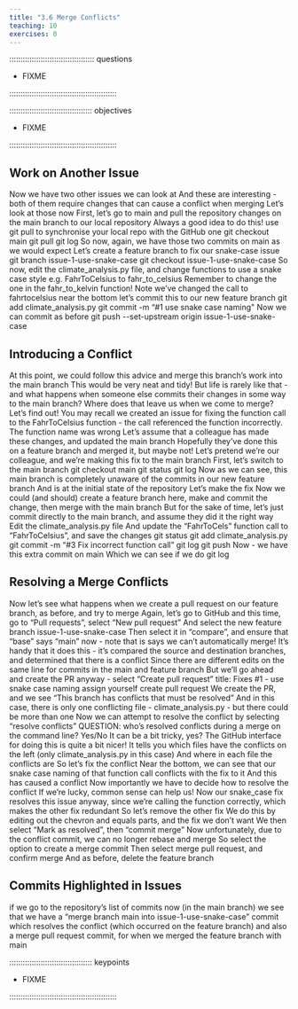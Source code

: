 ```yaml
---
title: "3.6 Merge Conflicts"
teaching: 10
exercises: 0
---
```


:::::::::::::::::::::::::::::::::::::: questions 

- FIXME

::::::::::::::::::::::::::::::::::::::::::::::::

::::::::::::::::::::::::::::::::::::: objectives

- FIXME

::::::::::::::::::::::::::::::::::::::::::::::::

## Work on Another Issue

Now we have two other issues we can look at
And these are interesting - both of them require changes that can cause a conflict when merging
Let’s look at those now
First, let’s go to main and pull the repository changes on the main branch to our local repository
Always a good idea to do this! use git pull to synchronise your local repo with the GitHub one
git checkout main
git pull
git log
So now, again, we have those two commits on main as we would expect
Let’s create a feature branch to fix our snake-case issue
git branch issue-1-use-snake-case
git checkout issue-1-use-snake-case
So now, edit the climate_analysis.py file, and change functions to use a snake case style
e.g. FahrToCelsius to fahr_to_celsius
Remember to change the one in the fahr_to_kelvin function!
Note we’ve changed the call to fahrtocelsius near the bottom
let’s commit this to our new feature branch
git add climate_analysis.py
git commit -m “#1 use snake case naming"
Now we can commit as before
git push --set-upstream origin issue-1-use-snake-case

## Introducing a Conflict

At this point, we could follow this advice and merge this branch’s work into the main branch
This would be very neat and tidy!
But life is rarely like that - and what happens when someone else commits their changes in some way to the main branch?
Where does that leave us when we come to merge?
Let’s find out!
You may recall we created an issue for fixing the function call to the FahrToCelsius function - the call referenced the function incorrectly.
The function name was wrong
Let’s assume that a colleague has made these changes, and updated the main branch
Hopefully they’ve done this on a feature branch and merged it, but maybe not!
Let’s pretend we’re our colleague, and we’re making this fix to the main branch
First, let’s switch to the main branch
git checkout main
git status
git log
Now as we can see, this main branch is completely unaware of the commits in our new feature branch
And is at the initial state of the repository
Let’s make the fix
Now we could (and should) create a feature branch here, make and commit the change, then merge with the main branch
But for the sake of time, let’s just commit directly to the main branch, and assume they did it the right way
Edit the climate_analysis.py file
And update the “FahrToCels” function call to “FahrToCelsius”, and save the changes
git status
git add climate_analysis.py
git commit -m “#3 Fix incorrect function call”
git log
git push
Now - we have this extra commit on main
Which we can see if we do
git log

## Resolving a Merge Conflicts

Now let’s see what happens when we create a pull request on our feature branch, as before, and try to merge
Again, let’s go to GitHub and this time, go to “Pull requests”, select “New pull request”
And select the new feature branch issue-1-use-snake-case
Then select it in “compare”, and ensure that “base” says “main”
now - note that is says we can’t automatically merge!
It’s handy that it does this - it’s compared the source and destination branches, and determined that there is a conflict
Since there are different edits on the same line for commits in the main and feature branch
But we’ll go ahead and create the PR anyway - select “Create pull request”
title: Fixes #1 - use snake case naming
assign yourself
create pull request
We create the PR, and we see “This branch has conflicts that must be resolved”
And in this case, there is only one conflicting file - climate_analysis.py - but there could be more than one
Now we can attempt to resolve the conflict by selecting “resolve conflicts”
QUESTION: who’s resolved conflicts during a merge on the command line? Yes/No
It can be a bit tricky, yes?
The GitHub interface for doing this is quite a bit nicer!
It tells you which files have the conflicts on the left (only climate_analysis.py in this case)
And where in each file the conflicts are
So let’s fix the conflict
Near the bottom, we can see that our snake case naming of that function call conflicts with the fix to it
And this has caused a conflict
Now importantly we have to decide how to resolve the conflict
If we’re lucky, common sense can help us!
Now our snake_case fix resolves this issue anyway, since we’re calling the function correctly, which makes the other fix redundant
So let’s remove the other fix
We do this by editing out the chevron and equals parts, and the fix we don’t want
We then select “Mark as resolved”, then “commit merge”
Now unfortunately, due to the conflict commit, we can no longer rebase and merge
So select the option to create a merge commit
Then select merge pull request, and confirm merge
And as before, delete the feature branch

## Commits Highlighted in Issues

if we go to the repository’s list of commits now (in the main branch) we see that
we have a “merge branch main into issue-1-use-snake-case” commit which resolves the conflict (which occurred on the feature branch)
and also a merge pull request commit, for when we merged the feature branch with main

::::::::::::::::::::::::::::::::::::: keypoints 

- FIXME

::::::::::::::::::::::::::::::::::::::::::::::::
